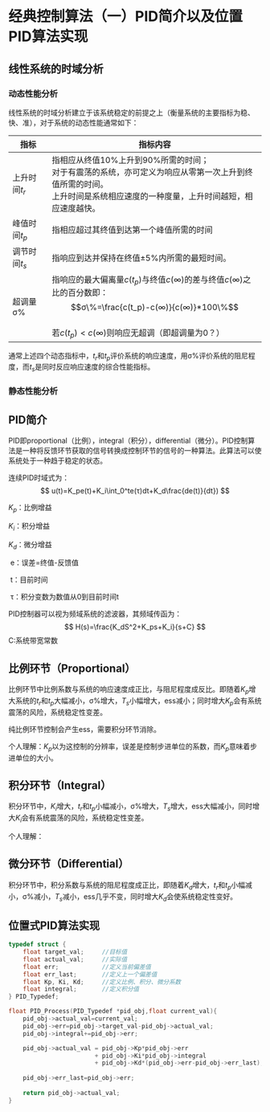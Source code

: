 # 经典控制算法（一）PID简介以及位置PID算法实现

## 线性系统的时域分析

### 动态性能分析

线性系统的时域分析建立于该系统稳定的前提之上（衡量系统的主要指标为稳、快、准），对于系统的动态性能通常如下：

| 指标          | 指标内容                                                     |
| ------------- | ------------------------------------------------------------ |
| 上升时间$t_r$ | 指相应从终值10\%上升到90\%所需的时间；<br />对于有震荡的系统，亦可定义为响应从零第一次上升到终值所需的时间。<br />上升时间是系统相应速度的一种度量，上升时间越短，相应速度越快。 |
| 峰值时间$t_p$ | 指相应超过其终值到达第一个峰值所需的时间                     |
| 调节时间$t_s$ | 指响应到达并保持在终值±5\%内所需的最短时间。                  |
| 超调量σ\%     | 指响应的最大偏离量$c(t_p)$与终值$c(∞)$的差与终值$c(∞)$之比的百分数即：$$σ\%=\frac{c(t_p)-c(∞)}{c(∞)}*100\%$$<br />若$c(t_p)<c(∞)$则响应无超调（即超调量为0？） |

通常上述四个动态指标中，$t_r$和$t_p$评价系统的响应速度，用σ\%评价系统的阻尼程度，而$t_s$是同时反应响应速度的综合性能指标。

### 静态性能分析



## PID简介

PID即proportional（比例），integral（积分），differential（微分）。PID控制算法是一种将反馈环节获取的信号转换成控制环节的信号的一种算法。此算法可以使系统处于一种趋于稳定的状态。

连续PID时域式为：
$$
u(t)=K_pe(t)+K_i\int_0^te(τ)dt+K_d\frac{de(t)}{dt})
$$

$K_p$：比例增益

$K_i$：积分增益

$K_d$：微分增益

​		e：误差=终值-反馈值

​		t：目前时间

​		τ：积分变数为数值从0到目前时间t

PID控制器可以视为频域系统的滤波器，其频域传函为：
$$
H(s)=\frac{K_dS^2+K_ps+K_i}{s+C}
$$
C:系统带宽常数

## 比例环节（Proportional）

比例环节中比例系数与系统的响应速度成正比，与阻尼程度成反比。即随着$K_p$增大系统的$t_r$和$t_p$大幅减小，σ\%增大，$T_s$小幅增大，ess减小；同时增大$K_p$会有系统震荡的风险，系统稳定性变差。

纯比例环节控制会产生ess，需要积分环节消除。

个人理解：$K_p$以为这控制的分辨率，误差是控制步进单位的系数，而$K_p$意味着步进单位的大小。

## 积分环节（Integral）

积分环节中，$K_i$增大，$t_r$和$t_p$小幅减小，σ\%增大，$T_s$增大，ess大幅减小，同时增大$K_i$会有系统震荡的风险，系统稳定性变差。

个人理解：

## 微分环节（Differential）

积分环节中，积分系数与系统的阻尼程度成正比，即随着$K_d$增大，$t_r$和$t_p$小幅减小，σ\%减小，$T_s$减小，ess几乎不变，同时增大$K_d$会使系统稳定性变好。

## 位置式PID算法实现

```c
typedef struct {
    float target_val;     //目标值
	float actual_val;     //实际值
	float err;            //定义当前偏差值
	float err_last;       //定义上一个偏差值
	float Kp, Ki, Kd;     //定义比例、积分、微分系数
	float integral;       //定义积分值
} PID_Typedef;

float PID_Process(PID_Typedef *pid_obj,float current_val){
    pid_obj->actual_val=current_val;
    pid_obj->err=pid_obj->target_val-pid_obj->actual_val;
    pid_obj->integral+=pid_obj->err;

    pid_obj->actual_val = pid_obj->Kp*pid_obj->err
                        + pid_obj->Ki*pid_obj->integral
                        + pid_obj->Kd*(pid_obj->err-pid_obj->err_last);
    
    pid_obj->err_last=pid_obj->err;
    
    return pid_obj->actual_val;
}
```

